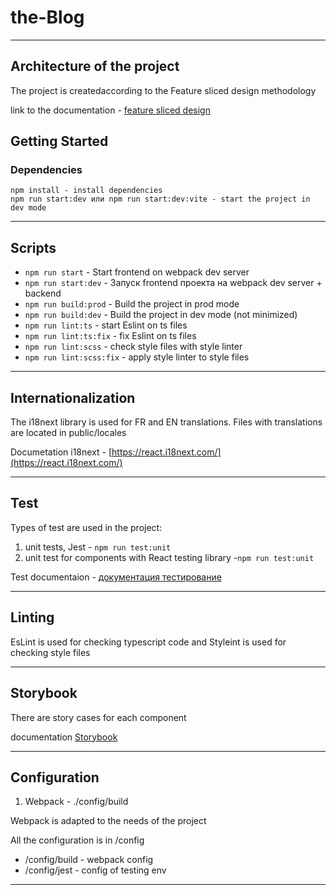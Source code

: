 # the-Blog
----
## Architecture of the project

The project is createdaccording to the Feature sliced design methodology 

link to the documentation - [feature sliced design](https://feature-sliced.design/docs/get-started/tutorial)
## Getting Started

### Dependencies
```
npm install - install dependencies
npm run start:dev или npm run start:dev:vite - start the project in dev mode
```

----

## Scripts

- `npm run start` - Start frontend on webpack dev server
- `npm run start:dev` - Запуск frontend проекта на webpack dev server + backend
- `npm run build:prod` - Build the project in prod mode 
- `npm run build:dev` - Build the project in dev mode (not minimized)
- `npm run lint:ts` - start Eslint on ts files
- `npm run lint:ts:fix` - fix Eslint on ts files
- `npm run lint:scss` - check style files with style linter
- `npm run lint:scss:fix` - apply style linter to style files
----

## Internationalization

The i18next library is used for FR and EN translations. 
Files with translations are located in public/locales

Documetation i18next - [https://react.i18next.com/](https://react.i18next.com/)

----

## Test
Types of test are used in the project:

1) unit tests, Jest - `npm run test:unit`
2) unit test for components with React testing library -`npm run test:unit`

Test documentaion - [документация тестирование](/docs/tests.md)

----

## Linting

EsLint is used for checking typescript code and Styleint is used for checking style files

----
## Storybook

There are story cases for each component

documentation [Storybook](/docs/storybook.md)

----

## Configuration

1. Webpack - ./config/build

Webpack is adapted to the needs of the project

All the configuration is in /config
- /config/build -  webpack config
- /config/jest - config of testing env 
----